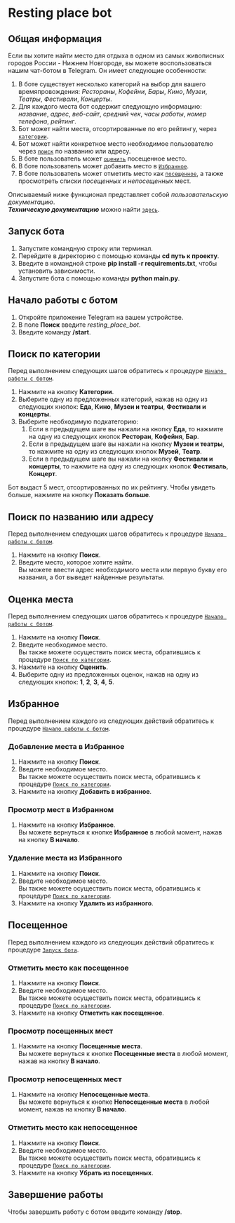 # Resting place bot
## Общая информация
Если вы хотите найти место для отдыха в одном из самых живописных городов России - Нижнем Новгороде, вы можете воспользоваться нашим чат-ботом в Telegram. Он имеет следующие особенности:  
1. В боте существует несколько категорий на выбор для вашего времяпровождения: _Рестораны_, _Кофейни_, _Бары_, _Кино_, _Музеи_, _Театры_, _Фестивали_, _Концерты_.
2. Для каждого места бот содержит следующую информацию: _название_, _адрес_, _веб-сайт_, _средний чек_, _часы работы_, _номер телефона_, _рейтинг_.
3. Бот может найти места, отсортированные по его рейтингу, через [`категории`](#categorysearch).
4. Бот может найти конкретное место необходимое пользователю через [`поиск`](#search) по названию или адресу.
5. В боте пользователь может [`оценить`](#rate) посещенное место.
6. В боте пользователь может добавить место в [`Избранное`](#favourites).
7. В боте пользователь может отметить место как [`посещенное`](#visited), а также просмотреть списки _посещенных_ и _непосещенных_ мест. 

Описываемый ниже функционал представляет собой _пользовательскую документацию_.<br> ***Техническую документацию*** можно найти [`здесь`](doc/api_reference.md).
## Запуск бота 
1. Запустите командную строку или терминал.
2. Перейдите в директорию с помощью команды **cd путь к проекту**.
3. Введите в командной строке **pip install -r requirements.txt**, чтобы установить зависимости. 
4. Запустите бота с помощью команды **python main.py**.

## <a id="launch" /> Начало работы с ботом 
1. Откройте приложение Telegram на вашем устройстве.
2. В поле **Поиск** введите _resting_place_bot_.
3. Введите команду **/start**.

## <a id="categorysearch" /> Поиск по категории 
Перед выполнением следующих шагов обратитесь к процедуре [`Начало работы с ботом`](#launch).
1. Нажмите на кнопку **Категории**. 
2. Выберите одну из предложенных категорий, нажав на одну из следующих кнопок: **Еда**, **Кино**, **Музеи и театры**, **Фестивали и концерты**. 
3. Выберите необходимую подкатегорию:
    1. Если в предыдущем шаге вы нажали на кнопку **Еда**, то нажмите на одну из следующих кнопок **Ресторан**, **Кофейня**, **Бар**.
    2. Если в предыдущем шаге вы нажали на кнопку **Музеи и театры**, то нажмите на одну из следующих кнопок **Музей**, **Театр**. 
    3. Если в предыдущем шаге вы нажали на кнопку **Фестивали и концерты**, то нажмите на одну из следующих кнопок **Фестиваль**, **Концерт**.
    
Бот выдаст 5 мест, отсортированных по их рейтингу. Чтобы увидеть больше, нажмите на кнопку **Показать больше**.

## <a id="search" /> Поиск по названию или адресу 
Перед выполнением следующих шагов обратитесь к процедуре [`Начало работы с ботом`](#launch).
1. Нажмите на кнопку **Поиск**.
2. Введите место, которое хотите найти. </br>
   Вы можете ввести адрес необходимого места или первую букву его названия, а бот выведет найденные результаты. 
   
## <a id="rate" /> Оценка места 
Перед выполнением следующих шагов обратитесь к процедуре [`Начало работы с ботом`](#launch).
1. Нажмите на кнопку **Поиск**. 
2. Введите необходимое место. </br> 
   Вы также можете осуществить поиск места, обратившись к процедуре [`Поиск по категории`](#categorysearch). 
3. Нажмите на кнопку **Оценить**.
4. Выберите одну из предложенных оценок, нажав на одну из следующих кнопок: **1**, **2**, **3**, **4**, **5**.

## <a id="favourites" /> Избранное
Перед выполнением каждого из следующих действий обратитесь к процедуре [`Начало работы с ботом`](#launch).
### Добавление места в Избранное
1. Нажмите на кнопку **Поиск**. 
2. Введите необходимое место. </br> 
   Вы также можете осуществить поиск места, обратившись к процедуре [`Поиск по категории`](#categorysearch). 
3. Нажмите на кнопку **Добавить в избранное**. </br>
   
### Просмотр мест в Избранном
1. Нажмите на кнопку **Избранное**. </br>
   Вы можете вернуться к кнопке **Избранное** в любой момент, нажав на кнопку **В начало**.

### Удаление места из Избранного 
1. Нажмите на кнопку **Поиск**. 
2. Введите необходимое место. </br> 
   Вы также можете осуществить поиск места, обратившись к процедуре [`Поиск по категории`](#categorysearch). 
3. Нажмите на кнопку **Удалить из избранного**. </br>   

## <a id="visited" /> Посещенное 
Перед выполнением каждого из следующих действий обратитесь к процедуре [`Запуск бота`](#launch).
### Отметить место как посещенное 
1. Нажмите на кнопку **Поиск**. 
2. Введите необходимое место. </br> 
   Вы также можете осуществить поиск места, обратившись к процедуре [`Поиск по категории`](#categorysearch). 
3. Нажмите на кнопку **Отметить как посещенное**. </br>
   
### Просмотр посещенных мест 
1. Нажмите на кнопку **Посещенные места**. </br>
   Вы можете вернуться к кнопке **Посещенные места** в любой момент, нажав на кнопку **В начало**.
   
### Просмотр непосещенных мест 
1. Нажмите на кнопку **Непосещенные места**. </br>
   Вы можете вернуться к кнопке **Непосещенные места** в любой момент, нажав на кнопку **В начало**.

### Отметить место как непосещенное  
1. Нажмите на кнопку **Поиск**. 
2. Введите необходимое место. </br> 
   Вы также можете осуществить поиск места, обратившись к процедуре [`Поиск по категории`](#categorysearch). 
3. Нажмите на кнопку **Убрать из посещенных**. </br>   

## Завершение работы 
Чтобы завершить работу с ботом введите команду **/stop**. 